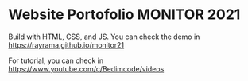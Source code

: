 # Website Portofolio MONITOR 2021
Build with HTML, CSS, and JS. You can check the demo in https://rayrama.github.io/monitor21

For tutorial, you can check in https://www.youtube.com/c/Bedimcode/videos
